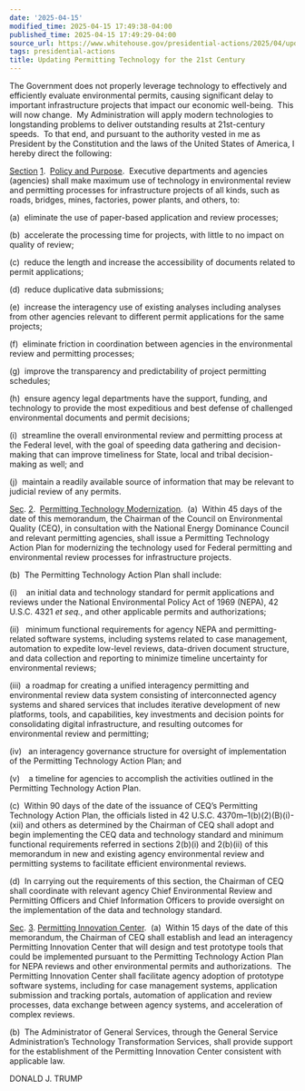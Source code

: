 ```yaml
---
date: '2025-04-15'
modified_time: 2025-04-15 17:49:38-04:00
published_time: 2025-04-15 17:49:29-04:00
source_url: https://www.whitehouse.gov/presidential-actions/2025/04/updating-permitting-technology-for-the-21st-century/
tags: presidential-actions
title: Updating Permitting Technology for the 21st Century
---
```

 
The Government does not properly leverage technology to effectively and
efficiently evaluate environmental permits, causing significant delay to
important infrastructure projects that impact our economic well-being. 
This will now change.  My Administration will apply modern technologies
to longstanding problems to deliver outstanding results at 21st-century
speeds.  To that end, and pursuant to the authority vested in me as
President by the Constitution and the laws of the United States of
America, I hereby direct the following:

<span style="text-decoration: underline">Section</span>
<span style="text-decoration: underline">1</span>.
 <span style="text-decoration: underline">Policy and Purpose</span>.
 Executive departments and agencies (agencies) shall make maximum use of
technology in environmental review and permitting processes for
infrastructure projects of all kinds, such as roads, bridges, mines,
factories, power plants, and others, to:

\(a\)  eliminate the use of paper-based application and review
processes;

\(b\)  accelerate the processing time for projects, with little to no
impact on quality of review;

\(c\)  reduce the length and increase the accessibility of documents
related to permit applications;

\(d\)  reduce duplicative data submissions;

\(e\)  increase the interagency use of existing analyses including
analyses from other agencies relevant to different permit applications
for the same projects;

\(f\)  eliminate friction in coordination between agencies in the
environmental review and permitting processes;

\(g\)  improve the transparency and predictability of project permitting
schedules;

\(h\)  ensure agency legal departments have the support, funding, and
technology to provide the most expeditious and best defense of
challenged environmental documents and permit decisions;

\(i\)  streamline the overall environmental review and permitting
process at the Federal level, with the goal of speeding data gathering
and decision-making that can improve timeliness for State, local and
tribal decision-making as well; and

\(j\)  maintain a readily available source of information that may be
relevant to judicial review of any permits.

<span style="text-decoration: underline">Sec</span>.
<span style="text-decoration: underline">2</span>.
 <span style="text-decoration: underline">Permitting Technology
Modernization</span>.  (a)  Within 45 days of the date of this
memorandum, the Chairman of the Council on Environmental Quality (CEQ),
in consultation with the National Energy Dominance Council and relevant
permitting agencies, shall issue a Permitting Technology Action Plan for
modernizing the technology used for Federal permitting and environmental
review processes for infrastructure projects.

\(b\)  The Permitting Technology Action Plan shall include:

\(i\)    an initial data and technology standard for permit applications
and reviews under the National Environmental Policy Act of 1969 (NEPA),
42 U.S.C. 4321 *et seq.*, and other applicable permits and
authorizations;

\(ii\)   minimum functional requirements for agency NEPA and
permitting-related software systems, including systems related to case
management, automation to expedite low-level reviews, data-driven
document structure, and data collection and reporting to minimize
timeline uncertainty for environmental reviews;

\(iii\)  a roadmap for creating a unified interagency permitting and
environmental review data system consisting of interconnected agency
systems and shared services that includes iterative development of new
platforms, tools, and capabilities, key investments and decision points
for consolidating digital infrastructure, and resulting outcomes for
environmental review and permitting;

\(iv\)   an interagency governance structure for oversight of
implementation of the Permitting Technology Action Plan; and

(v)    a timeline for agencies to accomplish the activities outlined in
the Permitting Technology Action Plan.

\(c\)  Within 90 days of the date of the issuance of CEQ’s Permitting
Technology Action Plan, the officials listed in 42 U.S.C.
4370m–1(b)(2)(B)(i)-(xii) and others as determined by the Chairman of
CEQ shall adopt and begin implementing the CEQ data and technology
standard and minimum functional requirements referred in sections
2(b)(i) and 2(b)(ii) of this memorandum in new and existing agency
environmental review and permitting systems to facilitate efficient
environmental reviews.

\(d\)  In carrying out the requirements of this section, the Chairman of
CEQ shall coordinate with relevant agency Chief Environmental Review and
Permitting Officers and Chief Information Officers to provide oversight
on the implementation of the data and technology standard.

<span style="text-decoration: underline">Sec</span>.
<span style="text-decoration: underline">3</span>.
<span style="text-decoration: underline">Permitting Innovation
Center</span>.  (a)  Within 15 days of the date of this memorandum, the
Chairman of CEQ shall establish and lead an interagency Permitting
Innovation Center that will design and test prototype tools that could
be implemented pursuant to the Permitting Technology Action Plan for
NEPA reviews and other environmental permits and authorizations.  The
Permitting Innovation Center shall facilitate agency adoption of
prototype software systems, including for case management systems,
application submission and tracking portals, automation of application
and review processes, data exchange between agency systems, and
acceleration of complex reviews.

\(b\)  The Administrator of General Services, through the General
Service Administration’s Technology Transformation Services, shall
provide support for the establishment of the Permitting Innovation
Center consistent with applicable law.

DONALD J. TRUMP
